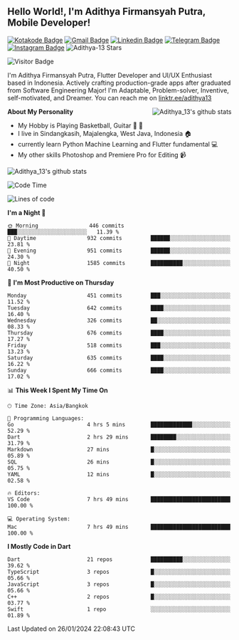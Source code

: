
## Hello World!, I'm Adithya Firmansyah Putra, Mobile Developer!

[![Kotakode Badge](https://img.shields.io/badge/-Kotakode-green?style=plastic&logo=Kotakode&link=https://kotakode.com/users/527/adithya-13)](https://kotakode.com/users/527/adithya-13)
[![Gmail Badge](https://img.shields.io/badge/-Gmail-white?style=plastic&logo=Gmail&link=mailto:aditputrafirmansyah@gmail.com)](mailto:aditputrafirmansyah@gmail.com)
[![Linkedin Badge](https://img.shields.io/badge/-LinkedIn-blue?style=plastic&logo=Linkedin&link=https://www.linkedin.com/in/aditputrafirmansyah/)](https://www.linkedin.com/in/aditputrafirmansyah/) 
[![Telegram Badge](https://img.shields.io/badge/-Telegram-blue?style=plastic&logo=telegram&link=https://t.me/Adithya_13)](https://t.me/Adithya_13) 
[![Instagram Badge](https://img.shields.io/badge/-Instagram-white?style=plastic&logo=instagram&link=https://www.instagram.com/adithya_firmansyahputra/)](https://www.instagram.com/adithya_firmansyahputra/)
![Adithya-13 Stars](https://img.shields.io/github/stars/Adithya-13?affiliations=OWNER&style=social)

![Visitor Badge](https://visitor-badge.laobi.icu/badge?page_id=Adithya-13.Adithya-13)

I'm Adithya Firmansyah Putra, Flutter Developer and UI/UX Enthusiast based in Indonesia. Actively crafting production-grade apps after graduated from Software Engineering Major! I'm Adaptable, Problem-solver, Inventive, self-motivated, and Dreamer. You can reach me on [linktr.ee/adithya13](https://linktr.ee/adithya13)

<img align="right" alt="Adithya_13's github stats" src="https://github-readme-stats.vercel.app/api/top-langs/?username=Adithya-13&theme=radical&show_icons=true&hide_border=true&line_height=24"/>

**About My Personality**

- My Hobby is Playing Basketball, Guitar :basketball: :guitar: 
- I live in Sindangkasih, Majalengka, West Java, Indonesia :house:
- currently learn Python Machine Learning and Flutter fundamental :computer:
- My other skills Photoshop and Premiere Pro for Editing :video_camera:

<img alt="Adithya_13's github stats" src="https://github-readme-stats.vercel.app/api?username=Adithya-13&count_private=true&show_icons=true&hide_border=true&include_all_commits=true&line_height=24&theme=radical"/>

<!--START_SECTION:waka-->
![Code Time](http://img.shields.io/badge/Code%20Time-2%2C106%20hrs%2044%20mins-blue)

![Lines of code](https://img.shields.io/badge/From%20Hello%20World%20I%27ve%20Written-2.3%20million%20lines%20of%20code-blue)

**I'm a Night 🦉** 

```text
🌞 Morning                446 commits         ███░░░░░░░░░░░░░░░░░░░░░░   11.39 % 
🌆 Daytime                932 commits         ██████░░░░░░░░░░░░░░░░░░░   23.81 % 
🌃 Evening                951 commits         ██████░░░░░░░░░░░░░░░░░░░   24.30 % 
🌙 Night                  1585 commits        ██████████░░░░░░░░░░░░░░░   40.50 % 
```
📅 **I'm Most Productive on Thursday** 

```text
Monday                   451 commits         ███░░░░░░░░░░░░░░░░░░░░░░   11.52 % 
Tuesday                  642 commits         ████░░░░░░░░░░░░░░░░░░░░░   16.40 % 
Wednesday                326 commits         ██░░░░░░░░░░░░░░░░░░░░░░░   08.33 % 
Thursday                 676 commits         ████░░░░░░░░░░░░░░░░░░░░░   17.27 % 
Friday                   518 commits         ███░░░░░░░░░░░░░░░░░░░░░░   13.23 % 
Saturday                 635 commits         ████░░░░░░░░░░░░░░░░░░░░░   16.22 % 
Sunday                   666 commits         ████░░░░░░░░░░░░░░░░░░░░░   17.02 % 
```


📊 **This Week I Spent My Time On** 

```text
🕑︎ Time Zone: Asia/Bangkok

💬 Programming Languages: 
Go                       4 hrs 5 mins        █████████████░░░░░░░░░░░░   52.29 % 
Dart                     2 hrs 29 mins       ████████░░░░░░░░░░░░░░░░░   31.79 % 
Markdown                 27 mins             █░░░░░░░░░░░░░░░░░░░░░░░░   05.89 % 
SQL                      26 mins             █░░░░░░░░░░░░░░░░░░░░░░░░   05.75 % 
YAML                     12 mins             █░░░░░░░░░░░░░░░░░░░░░░░░   02.58 % 

🔥 Editors: 
VS Code                  7 hrs 49 mins       █████████████████████████   100.00 % 

💻 Operating System: 
Mac                      7 hrs 49 mins       █████████████████████████   100.00 % 
```

**I Mostly Code in Dart** 

```text
Dart                     21 repos            ██████████░░░░░░░░░░░░░░░   39.62 % 
TypeScript               3 repos             █░░░░░░░░░░░░░░░░░░░░░░░░   05.66 % 
JavaScript               3 repos             █░░░░░░░░░░░░░░░░░░░░░░░░   05.66 % 
C++                      2 repos             █░░░░░░░░░░░░░░░░░░░░░░░░   03.77 % 
Swift                    1 repo              ░░░░░░░░░░░░░░░░░░░░░░░░░   01.89 % 
```




 Last Updated on 26/01/2024 22:08:43 UTC
<!--END_SECTION:waka-->
